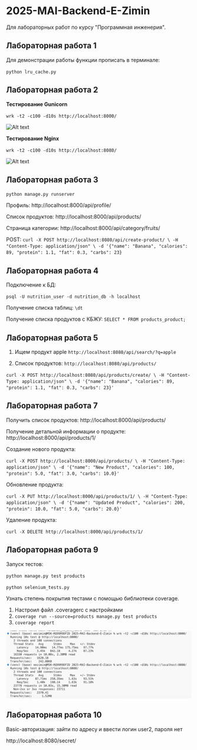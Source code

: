 # 2025-MAI-Backend-E-Zimin

Для лабораторных работ по курсу "Программная инженерия".

## Лабораторная работа 1

Для демонстрации работы функции прописать в терминале:

`python lru_cache.py`


## Лабораторная работа 2

**Тестирование Gunicorn**

`wrk -t2 -c100 -d10s http://localhost:8000/`

![Alt text](image-1.png)

**Тестирование Nginx**

`wrk -t2 -c100 -d10s http://localhost:8080/`

![Alt text](image-2.png)

## Лабораторная работа 3

`python manage.py runserver`

Профиль: http://localhost:8000/api/profile/

Список продуктов: http://localhost:8000/api/products/

Страница категории: http://localhost:8000/api/category/fruits/

POST:
`curl -X POST http://localhost:8080/api/create-product/ \
-H "Content-Type: application/json" \
-d '{"name": "Banana", "calories": 89, "protein": 1.1, "fat": 0.3, "carbs": 23}`

## Лабораторная работа 4

Подключение к БД:

`psql -U nutrition_user -d nutrition_db -h localhost`

Получение списка таблиц: `\dt`

Получение списка продуктов с КБЖУ:
`SELECT * FROM products_product;`

## Лабораторная работа 5

1. Ищем продукт apple
`http://localhost:8080/api/search/?q=apple`

2. Список продуктов:
`http://localhost:8080/api/products/`

`curl -X POST http://localhost:8080/api/products/create/ \
-H "Content-Type: application/json" \
-d '{"name": "Banana", "calories": 89, "protein": 1.1, "fat": 0.3, "carbs": 23}'`


## Лабораторная работа 7

Получить список продуктов: http://localhost:8000/api/products/

Получение детальной информации о продукте: http://localhost:8000/api/products/1/

Создание нового продукта: 

`curl -X POST http://localhost:8000/api/products/ \
-H "Content-Type: application/json" \
-d '{"name": "New Product", "calories": 100, "protein": 5.0, "fat": 3.0, "carbs": 10.0}'`

Обновление продукта:

`curl -X PUT http://localhost:8000/api/products/1/ \
-H "Content-Type: application/json" \
-d '{"name": "Updated Product", "calories": 200, "protein": 10.0, "fat": 5.0, "carbs": 20.0}'`

Удаление продукта:

`curl -X DELETE http://localhost:8000/api/products/1/`

## Лабораторная работа 9

Запуск тестов:

`python manage.py test products` 

`python selenium_tests.py`

Узнать степень покрытия тестами с помощью библиотеки coverage.

1. Настроил файл .coveragerc с настройками
2. `coverage run --source=products manage.py test products`
3. `coverage report`

![Alt text](image.png)

## Лабораторная работа 10

Basic-авторизация: зайти по адресу и ввести логин user2, пароля нет

http://localhost:8080/secret/


